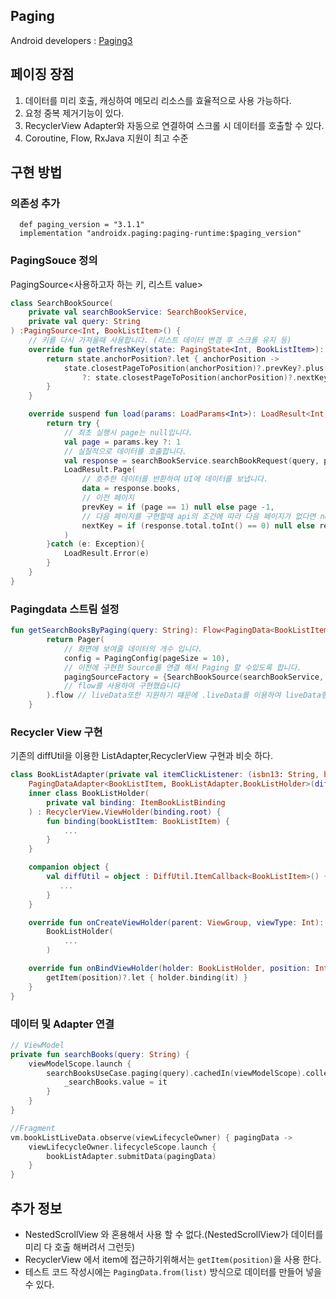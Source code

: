 ## Paging
Android developers : [Paging3](https://developer.android.com/topic/libraries/architecture/paging/v3-overview?hl=ko)

## 페이징 장점
1. 데이터를 미리 호출, 캐싱하여 메모리 리소스를 효율적으로 사용 가능하다.
2. 요청 중복 제거기능이 있다.
3. RecyclerView Adapter와 자동으로 연결하여 스크롤 시 데이터를 호출할 수 있다.
4. Coroutine, Flow, RxJava 지원이 최고 수준

## 구현 방법
### 의존성 추가
```
  def paging_version = "3.1.1"
  implementation "androidx.paging:paging-runtime:$paging_version"
```
### PagingSouce 정의
PagingSource<사용하고자 하는 키, 리스트 value>
```kt
class SearchBookSource(
    private val searchBookService: SearchBookService,
    private val query: String
) :PagingSource<Int, BookListItem>() {
    // 키를 다시 가져올때 사용합니다. (리스트 데이터 변경 후 스크롤 유지 등)
    override fun getRefreshKey(state: PagingState<Int, BookListItem>): Int? {
        return state.anchorPosition?.let { anchorPosition ->
            state.closestPageToPosition(anchorPosition)?.prevKey?.plus(1)
                ?: state.closestPageToPosition(anchorPosition)?.nextKey?.minus(1)
        }
    }

    override suspend fun load(params: LoadParams<Int>): LoadResult<Int, BookListItem> {
        return try {
            // 최초 실행시 page는 null입니다.
            val page = params.key ?: 1
            // 실질적으로 데이터를 호출합니다.
            val response = searchBookService.searchBookRequest(query, page)
            LoadResult.Page(
                // 호추한 데이터를 반환하여 UI에 데이터를 보냅니다.
                data = response.books,
                // 이전 페이지
                prevKey = if (page == 1) null else page -1,
                // 다음 페이지를 구현할때 api의 조건에 따라 다음 페이지가 없다면 null을 넣으면 됩니다.
                nextKey = if (response.total.toInt() == 0) null else response.page.toInt() + 1
            )
        }catch (e: Exception){
            LoadResult.Error(e)
        }
    }
}
```

### Pagingdata 스트림 설정
```kt
fun getSearchBooksByPaging(query: String): Flow<PagingData<BookListItem>> {
        return Pager(
            // 화면에 보여줄 데이터의 개수 입니다.
            config = PagingConfig(pageSize = 10),
            // 이전에 구현한 Source를 연결 해서 Paging 할 수있도록 합니다.
            pagingSourceFactory = {SearchBookSource(searchBookService, query)}
            // flow를 사용하여 구현했습니다
        ).flow // liveData또한 지원하기 떄문에 .liveData를 이용하여 liveData형태로 반환 가능합니다.
    }
```

### Recycler View 구현
기존의 diffUtil을 이용한 ListAdapter,RecyclerView 구현과 비슷 하다.
```kt
class BookListAdapter(private val itemClickListener: (isbn13: String, bitmap: Bitmap) -> Unit) :
    PagingDataAdapter<BookListItem, BookListAdapter.BookListHolder>(diffUtil) {
    inner class BookListHolder(
        private val binding: ItemBookListBinding
    ) : RecyclerView.ViewHolder(binding.root) {
        fun binding(bookListItem: BookListItem) {
            ...
        }
    }

    companion object {
        val diffUtil = object : DiffUtil.ItemCallback<BookListItem>() {
           ...
        }
    }

    override fun onCreateViewHolder(parent: ViewGroup, viewType: Int): BookListHolder =
        BookListHolder(
            ...
        )

    override fun onBindViewHolder(holder: BookListHolder, position: Int) {
        getItem(position)?.let { holder.binding(it) }
    }
}
```

### 데이터 및 Adapter 연결
```kt 
// ViewModel
private fun searchBooks(query: String) {
    viewModelScope.launch {
        searchBooksUseCase.paging(query).cachedIn(viewModelScope).collectLatest {
            _searchBooks.value = it
        }
    }
}

//Fragment
vm.bookListLiveData.observe(viewLifecycleOwner) { pagingData ->
    viewLifecycleOwner.lifecycleScope.launch {
        bookListAdapter.submitData(pagingData)
    }
}
```

## 추가 정보
- NestedScrollView 와 혼용해서 사용 할 수 없다.(NestedScrollView가 데이터를 미리 다 호출 해버려서 그런듯)
- RecyclerView 에서 item에 접근하기위해서는 `getItem(position)`을 사용 한다.
- 테스트 코드 작성시에는 `PagingData.from(list)` 방식으로 데이터를 만들어 넣을 수 있다.
